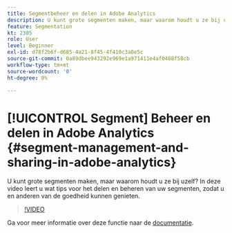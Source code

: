 ```yaml
---
title: Segmentbeheer en delen in Adobe Analytics
description: U kunt grote segmenten maken, maar waarom houdt u ze bij uzelf? In deze video leert u wat tips voor het delen en beheren van uw segmenten, zodat u en anderen van de goedheid kunnen genieten.
feature: Segmentation
kt: 2305
role: User
level: Beginner
exl-id: d78f2b6f-d685-4a21-8f45-4f410c3a0e5c
source-git-commit: 0a89dbee943292e969e1a971411e4af0468f58cb
workflow-type: tm+mt
source-wordcount: '0'
ht-degree: 0%

---
```


# [!UICONTROL Segment] Beheer en delen in Adobe Analytics {#segment-management-and-sharing-in-adobe-analytics}

U kunt grote segmenten maken, maar waarom houdt u ze bij uzelf? In deze video leert u wat tips voor het delen en beheren van uw segmenten, zodat u en anderen van de goedheid kunnen genieten.

>[!VIDEO](https://video.tv.adobe.com/v/25402/?quality=12&learn=on)

Ga voor meer informatie over deze functie naar de [documentatie](https://experienceleague.adobe.com/docs/analytics/components/segmentation/segmentation-workflow/seg-manage.html?lang=en).

